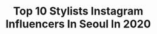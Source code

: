 ---
title: Top 10 Stylists Instagram Influencers In Seoul In 2020
description: >-
  Find top stylists Instagram influencers in Seoul in 2020. Most popular hashtags: #shima #grayhue #ozweego #leo.
platform: Instagram
profiles:
  - username: "polinaband"
    fullname: >-
      polina | 폴리나
    location: "South Korea"
    followers: 21562
    engagement: 356
    commentsToLikes: 0.032757
    id: ck8sxhmc6hfgk0j78en8d4lnw
    verified: false
    hashtags: "#stayhome"
  - username: "iljung_lee"
    fullname: >-
      Il Jung Lee
    location: "South Korea"
    followers: 7399
    engagement: 288
    commentsToLikes: 0.038198
    id: ck5hltd7qktps0i11lwziyb32
    verified: false
    hashtags: "#repost, #untiltomorrow"
  - username: "lem0n"
    fullname: >-
      Chi Lemon
    location: "South Korea"
    followers: 64750
    engagement: 334
    commentsToLikes: 0.005428
    id: ck15suwqkexap0i19s5j8v1wa
    verified: false
    hashtags: "#vycdd, #chanelholiday, #chanelfragrance, #diorvietnam"
  - username: "hhy6588"
    fullname: >-
      한혜연 Han Heayoun
    location: "South Korea"
    followers: 776209
    engagement: 189
    commentsToLikes: 0.009805
    id: ck13aaguhpfgh0i19etb612t9
    verified: true
    hashtags: "#iotd, #style, #bracelet, #hermes"
  - username: "zing_a"
    fullname: >-
      HANSEUL HA
    location: "South Korea"
    followers: 97300
    engagement: 141
    commentsToLikes: 0.006320
    id: ck5btk43cg3x20i11ld0zg68g
    verified: false
    hashtags: "#plac"
  - username: "mapsworld_seoul"
    fullname: >-
      MAPS
    location: "South Korea"
    followers: 115053
    engagement: 167
    commentsToLikes: 0.016135
    id: ck0vyqpw15bpw0i19pp6om43r
    verified: false
    hashtags: "#dawn, #maps, #mapsmagazine, #dongjun"
  - username: "hyeseo_n2"
    fullname: >-
      혜소니👀
    location: "South Korea"
    followers: 17322
    engagement: 1646
    commentsToLikes: 0.016213
    id: ck5bvkssrjus20i11i5ooo7ey
    verified: false
    hashtags: "#bongkok, #findkapoor, #manila, #lovepome"
  - username: "leo__nishi"
    fullname: >-
      𝐎𝐧𝐢𝐬𝐡𝐢 𝐘𝐮𝐲𝐚 / 𝐒𝐇𝐈𝐌𝐀 𝐒𝐈𝐗 𝐆𝐈𝐍𝐙𝐀
    location: "South Korea"
    followers: 36739
    engagement: 741
    commentsToLikes: 0.003933
    id: ck5zr8981w3ci0i14yfm4d8i1
    verified: false
    hashtags: "#debutdefiore, #stonebrick, #nmb48, #hince"
  - username: "polinaband"
    fullname: >-
      polina | 폴리나
    location: "South Korea"
    followers: 21562
    engagement: 356
    commentsToLikes: 0.032757
    id: ck8sxhmc6hfgk0j78en8d4lnw
    verified: false
    hashtags: "#stayhome"
  - username: "f22lmin"
    fullname: >-
      Mingyu Lee
    location: "South Korea"
    followers: 5963
    engagement: 493
    commentsToLikes: 0.027678
    id: ck0u0ugd5utnk0i19gkxhc15v
    verified: false
    hashtags: "#veak, #grayhue, #seventeen, #isabelmarant"
---